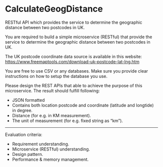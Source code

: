 # CalculateGeogDistance
RESTful API which provides the service to determine the geographic distance between two postcodes in UK.

You are required to build a simple microservice (RESTful) that provide the service to determine the geographic distance between two postcodes in UK.

The UK postcode coordinate data source is available in this website: https://www.freemaptools.com/download-uk-postcode-lat-lng.htm

You are free to use CSV or any databases. Make sure you provide clear instructions on how to setup the database you use.

Please design the REST APIs that able to achieve the purpose of this microservice. The result should fulfill following:
- JSON formatted
- Contains both location postcode and coordinate (latitude and longtide) in degree.
- Distance (for e.g. in KM measurement).
- The unit of measurement (for e.g. fixed string as “km”).

-----

Evaluation criteria:
- Requirement understanding.
- Microservice (RESTful) understanding.
- Design pattern.
- Performance & memory management.
